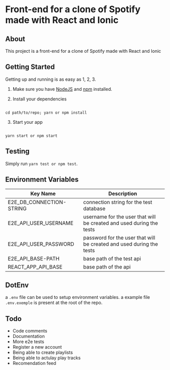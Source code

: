 
# Front-end for a clone of Spotify made with React and Ionic

  

>

  

## About

  

This project is a front-end for a clone of Spotify made with React and Ionic

  

## Getting Started

  

Getting up and running is as easy as 1, 2, 3.

  

1. Make sure you have [NodeJS](https://nodejs.org/) and [npm](https://www.npmjs.com/) installed.

2. Install your dependencies

  

```

cd path/to/repo; yarn or npm install

```

  

3. Start your app

  

```

yarn start or npm start

```

  

## Testing

  

Simply run `yarn test or npm test`.


## Environment Variables

  
| Key Name                                | Description                                |
|-----------------------------------------|--------------------------------------------|
| E2E_DB_CONNECTION-STRING                | connection string for the test database    | 
| E2E_API_USER_USERNAME                   | username for the user that will be created and used during the tests |
| E2E_API_USER_PASSWORD                   | password for the user that will be created and used during the tests |
| E2E_API_BASE-PATH                       | base path of the test api |
| REACT_APP_API_BASE                      | base path of the api |


## DotEnv

a `.env` file can be used to setup environment variables.
a example file `.env.exemple` is present at the root of the repo.

## Todo

- Code comments
- Documentation
- More e2e tests
- Register a new account
- Being able to create playlists
- Being able to actulay play tracks
- Recomendation feed
